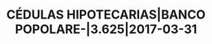 ---
layout: asset
title: CÉDULAS HIPOTECARIAS|BANCO POPOLARE-|3.625|2017-03-31
isin: IT0004587363
---